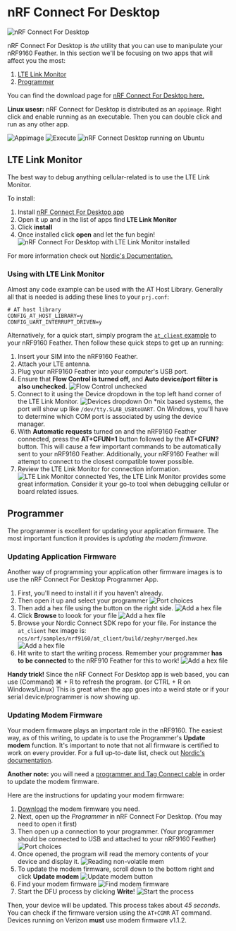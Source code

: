 # nRF Connect For Desktop

![nRF Connect For Desktop](img/nrf-connect-desktop.png)

nRF Connect For Desktop is *the* utility that you can use to manipulate your nRF9160 Feather. In this section we'll be focusing on two apps that will affect you the most:

1. [LTE Link Monitor](#lte-link-monitor)
1. [Programmer](#programmer)

You can find the download page for [nRF Connect For Desktop here.](https://www.nordicsemi.com/Software-and-tools/Development-Tools/nRF-Connect-for-desktop/Download#infotabs)

**Linux usesr:** nRF Connect for Desktop is distributed as an `appimage`. Right click and enable running as an executable. Then you can double click and run as any other app.

![Appimage](img/nrf-connect-desktop/nrf-connect-desktop-appimage.png)
![Execute](img/nrf-connect-desktop/nrf-connect-desktop-execute.png)
![nRF Connect Desktop running on Ubuntu](img/nrf-connect-desktop/nrf-connect-desktop-running.png)

## LTE Link Monitor

The best way to debug anything cellular-related is to use the LTE Link Monitor.

To install:

1. Install [nRF Connect For Desktop app](https://www.nordicsemi.com/Software-and-Tools/Development-Tools/nRF-Connect-for-desktop)
1. Open it up and in the list of apps find **LTE Link Monitor**
1. Click **install**
1. Once installed click **open** and let the fun begin!
   ![nRF Connect For Desktop with LTE Link Monitor installed](img/nrf-connect-desktop/nrf-connect-desktop.png)

For more information check out [Nordic's Documentation.](https://nordicsemiconductor.github.io/pc-nrfconnect-docs/local_app_installation)

### Using with LTE Link Monitor

Almost any code example can be used with the AT Host Library. Generally all that is needed is adding these lines to your `prj.conf`:

```
# AT host library
CONFIG_AT_HOST_LIBRARY=y
CONFIG_UART_INTERRUPT_DRIVEN=y
```

Alternatively, for a quick start, simply program the [`at_client` example](nrf9160-at-client-sample.md) to your nRF9160 Feather. Then follow these quick steps to get up an running:

1. Insert your SIM into the nRF9160 Feather.
1. Attach your LTE antenna.
1. Plug your nRF9160 Feather into your computer's USB port.
1. Ensure that **Flow Control is turned off,** and **Auto device/port filter is also unchecked.**
   ![Flow Control unchecked](img/nrf-connect-desktop/flow-control-checkbox.png)
1. Connect to it using the Device dropdown in the top left hand corner of the LTE Link Monitor.
   ![Devices dropdown](img/nrf-connect-desktop/devices-dropdown.png)
   On *nix based systems, the port will show up like `/dev/tty.SLAB_USBtoUART`. On Windows, you'll have to determine which COM port is associated by using the device manager.
1. With **Automatic requests** turned on and the nRF9160 Feather connected, press the **AT+CFUN=1** button followed by the **AT+CFUN?** button. This will cause a few important commands to be automatically sent to your nRF9160 Feather.
   Additionally, your nRF9160 Feather will attempt to connect to the closest compatible tower possible.
1. Review the LTE Link Monitor for connection information.
   ![LTE Link Monitor connected](img/nrf-connect-desktop/connected.png)
   Yes, the LTE Link Monitor provides some great information. Consider it your go-to tool when debugging cellular or board related issues.

## Programmer

The programmer is excellent for updating your application firmware. The most important function it provides is *updating the modem firmware.*

### Updating Application Firmware

Another way of programming your application other firmware images is to use the nRF Connect For Desktop Programmer App.

1. First, you'll need to install it if you haven't already.
1. Then open it up and select your programmer
   ![Port choices](img/2-programmer-choices.png)
1. Then add a hex file using the button on the right side.
   ![Add a hex file](img/program-1-add-hex.png)
1. Click **Browse** to loook for your file
   ![Add a hex file](img/program-2-browse.png)
1. Browse your Nordic Connect SDK repo for your file. For instance the `at_client` hex image is: `ncs/nrf/samples/nrf9160/at_client/build/zephyr/merged.hex`
   ![Add a hex file](img/program-3-navigate-and-choose-hex.png)
1. Hit write to start the writing process. Remember your programmer **has to be connected** to the nRF910 Feather for this to work!
   ![Add a hex file](img/program-4-hit-write.png)

**Handy trick!** Since the nRF Connect For Desktop app is web based, you can use (Command) ⌘ + R to refresh the program. (or CTRL + R on Windows/Linux) This is great when the app goes into a weird state or if your serial device/programmer is now showing up.

### Updating Modem Firmware

Your modem firmware plays an important role in the nRF9160. The easiest way, as of this writing, to update is to use the Programmer's **Update modem** function. It's important to note that not all firmware is certified to work on every provider. For a full up-to-date list, check out [Nordic's documentation](https://infocenter.nordicsemi.com/index.jsp?topic=%2Fstruct_nrftools%2Fstruct%2Fnrftools_nrfconnect.html).

**Another note:** you will need a [programmer and Tag Connect cable](nrf9160-programming-and-debugging.md#requirements-for-external-programming) in order to update the modem firmware.

Here are the instructions for updating your modem firmware:

1. [Download](https://www.nordicsemi.com/Products/Low-power-cellular-IoT/nRF9160/Download#infotabs) the modem firmware you need.
1. Next, open up the *Programmer* in nRF Connect For Desktop. (You may need to open it first)
1. Then open up a connection to your programmer. (Your programmer should be connected to USB and attached to your nRF9160 Feather)
   ![Port choices](img/2-programmer-choices.png)
1. Once opened, the program will read the memory contents of your device and display it.
   ![Reading non-volatile mem](img/3-reading-non-volatile-mem.png)
1. To update the modem firmware, scroll down to the bottom right and click **Update modem**
   ![Update modem button](img/4-update-modem-button.png)
1. Find your modem firmware
   ![Find modem firmware](img/5-modem-firmware.png)
1. Start the DFU process by clicking **Write**!
   ![Start the process](img/6-start-mfw-dfu.png)

Then, your device will be updated. This process takes about *45 seconds*. You can check if the firmware version using the `AT+CGMR` AT command. Devices running on Verizon **must** use modem firmware v1.1.2.